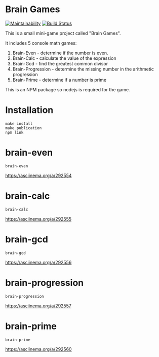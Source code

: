# Brain Games
[![Maintainability](https://api.codeclimate.com/v1/badges/f0368852f99fc4f86e20/maintainability)](https://codeclimate.com/github/EgorGo23/frontend-project-lvl1/maintainability)
[![Build Status](https://travis-ci.org/EgorGo23/frontend-project-lvl1.svg?branch=master)](https://travis-ci.org/EgorGo23/frontend-project-lvl1)

This is a small mini-game project called "Brain Games". 

It includes 5 console math games:
1. Brain-Even - determine if the number is even.
2. Brain-Calc - calculate the value of the expression
3. Brain-Gcd - find the greatest common divisor
4. Brain-Progression - determine the missing number in the arithmetic progression
5. Brain-Prime - determine if a number is prime

This is an NPM package so nodejs is required for the game.

# Installation
	make install
	make publication
	npm link	
<script id="asciicast-292551" src="https://asciinema.org/a/292551.js" async></script>

# brain-even
	brain-even
https://asciinema.org/a/292554

# brain-calc
	brain-calc
https://asciinema.org/a/292555

# brain-gcd
	brain-gcd
https://asciinema.org/a/292556

# brain-progression
	brain-progression
https://asciinema.org/a/292557

# brain-prime
	brain-prime
https://asciinema.org/a/292560

